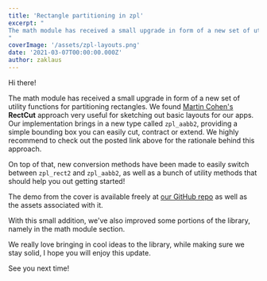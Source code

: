 ```yaml
---
title: 'Rectangle partitioning in zpl'
excerpt: "
The math module has received a small upgrade in form of a new set of utility functions for partitioning rectangles. We found Martin Cohen's RectCut approach very useful for sketching out basic layouts for our apps. Our implementation brings in a new type called `zpl_aabb2`, providing a simple bounding box you can easily cut, contract or extend. We highly recommend to check out the posted link above for the rationale behind this approach.
"
coverImage: '/assets/zpl-layouts.png'
date: '2021-03-07T00:00:00.000Z'
author: zaklaus
---
```


Hi there!

The math module has received a small upgrade in form of a new set of utility functions for partitioning rectangles. We found [Martin Cohen's](https://halt.software/dead-simple-layouts/)  **RectCut** approach very useful for sketching out basic layouts for our apps. Our implementation brings in a new type called `zpl_aabb2`, providing a simple bounding box you can easily cut, contract or extend. We highly recommend to check out the posted link above for the rationale behind this approach.

On top of that, new conversion methods have been made to easily switch between `zpl_rect2` and `zpl_aabb2`, as well as a bunch of utility methods that should help you out getting started!

The demo from the cover is available freely at [our GitHub repo](https://github.com/zpl-c/zpl/blob/master/code/apps/extras/layouts.c) as well as the assets associated with it.

With this small addition, we've also improved some portions of the library, namely in the math module section.

We really love bringing in cool ideas to the library, while making sure we stay solid, I hope you will enjoy this update.

See you next time!
